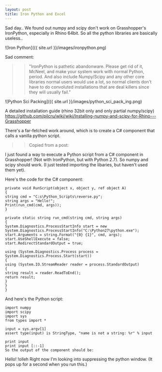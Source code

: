```yaml
---
layout: post
title: Iron Python and Excel
---
```



Sad day..
We found out numpy and scipy don't work on Grasshopper's IronPython, especially in Rhino 64bit. So all the python libraries are basically useless..


![Iron Python]({{ site.url }}/images/ironpython.png)

Sad comment:
>>"IronPython is pathetic abandonware. Please get rid of it, McNeel, and make your system work with normal Python, period. And also include Numpy/Scipy and any other core libraries normal users would use a lot, so normal clients don't have to do convoluted installations that are deal killers since they will usually fail."

![Python Sci Packing]({{ site.url }}/images/python_sci_pack_ing.png)


A detailed installation guide (rhino 32bit only and only partial numpy/scipy)
https://github.com/pilcru/wiki/wiki/Installing-numpy-and-scipy-for-Rhino---Grasshopper

There's a far-fetched work around, which is to create a C# component that calls a vanilla python script.

>>Copied from a post:

I just found a way to execute a Python script from a C# component in Grasshopper!
(Not with IronPython, but with Python 2.7). So numpy and scipy should work. 
(I just tested importing the libaries, but haven't used them yet).

Here's the code for the C# component:

    private void RunScript(object x, object y, ref object A)
    {
    string cmd = "C:s\Python_Scripts\reverse.py";
    string args = "Hello!";
    Print(run_cmd(cmd, args));
    }

    private static string run_cmd(string cmd, string args)
    {
    System.Diagnostics.ProcessStartInfo start = new System.Diagnostics.ProcessStartInfo("C:\Python27\python.exe");
    start.Arguments = string.Format("{0} {1}", cmd, args);
    start.UseShellExecute = false;
    start.RedirectStandardOutput = true;

    using (System.Diagnostics.Process process = System.Diagnostics.Process.Start(start))
    {
    using (System.IO.StreamReader reader = process.StandardOutput)
    {
    string result = reader.ReadToEnd();
    return result;
    }
    }
    }
And here's the Python script:

    import numpy
    import scipy
    import sys
    from types import *

    input = sys.argv[1]
    assert type(input) is StringType, "name is not a string: %r" % input

    print input
    print input [::-1]
    So the output of the component should be:

Hello!
!olleh
Right now I'm looking into suppressing the python window. 
(It pops up for a second when you run this.)
